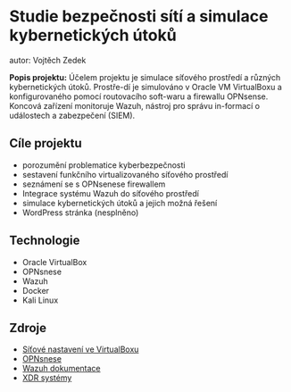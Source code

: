 # Studie bezpečnosti sítí a simulace kybernetických útoků

autor: Vojtěch Zedek

**Popis projektu:** Účelem projektu je simulace síťového prostředí a různých kybernetických útoků. Prostře-dí je simulováno v Oracle VM VirtualBoxu a konfigurovaného pomocí routovacího soft-waru a firewallu OPNsense. Koncová zařízení monitoruje Wazuh, nástroj pro správu in-formací o událostech a zabezpečení (SIEM).

##  Cíle projektu 

+ porozumění problematice kyberbezpečnosti
+ sestavení funkčního virtualizovaného síťového prostředí
+ seznámení se s OPNsenese firewallem
+ Integrace systému Wazuh do síťového prostředí
+ simulace kybernetických útoků a jejich možná řešení
+ WordPress stránka (nesplněno)

## Technologie

+ Oracle VirtualBox
+ OPNsnese
+ Wazuh
+ Docker
+ Kali Linux

## Zdroje

+ [Síťové nastavení ve VirtualBoxu](https://www.nakivo.com/blog/virtualbox-network-setting-guide/)
+ [OPNsnese](https://docs.opnsense.org/index.html)
+ [Wazuh dokumentace](https://documentation.wazuh.com/current/index.html)
+ [XDR systémy](https://procomputing.cz/co-je-xdr-a-jakou-roli-hraje-v-moderni-kyberbezpecnosti/)
  



  














